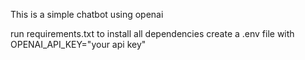This is a simple chatbot using openai

run requirements.txt to install all dependencies
create a .env file with OPENAI_API_KEY="your api key"
